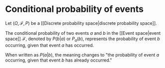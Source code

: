 # Conditional probability of events

Let $(\Omega, \mathcal{F}, P)$ be a [[Discrete probability space|discrete probability space]].

The conditional probability of two events $a$ and $b$ in the [[Event space|event space]] $\mathcal{F}$, denoted by $P(b|a)$ or $P_{a}(b)$, represents the probability of event $b$ occurring, given that event $a$ has occurred.

When written as $P(a|b)$, the meaning changes to "the probability of event $a$ occurring, given that event $b$ has already occurred."